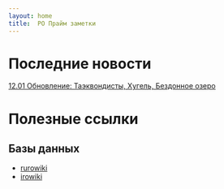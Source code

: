 ```yaml
---
layout: home
title:  РО Прайм заметки
---
```

# Последние новости
[12.01 Обновление: Таэквондисты, Хугель, Бездонное озеро](https://ru.4game.com/tutorial/roprime/2216/)

# Полезные ссылки
## Базы данных
- [rurowiki](https://rurowiki.ru)
- [irowiki](http://db.irowiki.org/db/)
